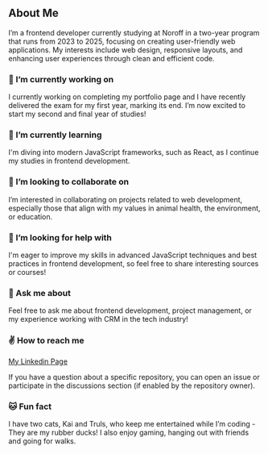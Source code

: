 ## About Me
I’m a frontend developer currently studying at Noroff in a two-year program that runs from 2023 to 2025, focusing on creating user-friendly web applications. My interests include web design, responsive layouts, and enhancing user experiences through clean and efficient code.

### 👀 I’m currently working on
I currently working on completing my portfolio page and I have recently delivered the exam for my first year, marking its end. I’m now excited to start my second and final year of studies!

### 🌱 I’m currently learning
I'm diving into modern JavaScript frameworks, such as React, as I continue my studies in frontend development.

### 🤝 I’m looking to collaborate on
I’m interested in collaborating on projects related to web development, especially those that align with my values in animal health, the environment, or education.

### 🤔 I’m looking for help with
I'm eager to improve my skills in advanced JavaScript techniques and best practices in frontend development, so feel free to share interesting sources or courses! 


### 💬 Ask me about
Feel free to ask me about frontend development, project management, or my experience working with CRM in the tech industry!


### ✌ How to reach me
[My Linkedin Page](https://www.linkedin.com/in/marte-n-18aab5101/)

If you have a question about a specific repository, you can open an issue or participate in the discussions section (if enabled by the repository owner).
  
### 🐱 Fun fact
I have two cats, Kai and Truls, who keep me entertained while I’m coding - They are my rubber ducks! I also enjoy gaming, hanging out with friends and going for walks.

